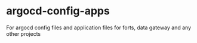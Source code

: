 # argocd-config-apps
For argocd config files and application files for forts, data gateway and any other projects
